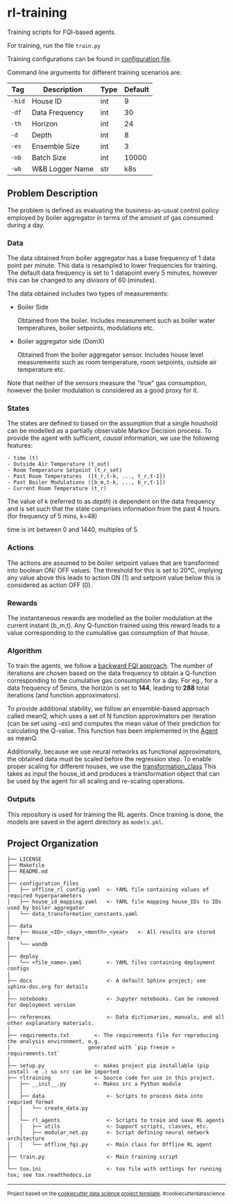 rl-training
==============================

Training scripts for FQI-based agents. 

For training, run the file ``train.py``

Training configurations can be found in [configuration file](./configuration_files/offline_rl_config.yaml).

Command line arguments for different training scenarios are:

| Tag      | Description     | Type | Default |
|----------|-----------------|------|---------|
| ``-hid`` | House ID        | int  | 9       |
| ``-df``  | Data Frequency  | int  | 30      |
| ``-th``  | Horizon         | int  | 24      |
| ``-d``   | Depth           | int  | 8       |
| ``-es``  | Ensemble Size   | int  | 3       |
| ``-nb``  | Batch Size      | int  | 10000   |
| ``-wb``  | W&B Logger Name | str  | k8s     |



## Problem Description
The problem is defined as evaluating the business-as-usual control policy employed by boiler aggregator in terms of the amount of gas
consumed during a day.

### Data
The data obtained from boiler aggregator has a base frequency of 1 data point per minute. This data is resampled to lower frequencies
for training. The default data frequency is set to 1 datapoint every 5 minutes, however this can be changed to any 
_divisors_ of 60 (minutes).

The data obtained includes two types of measurements:
- Boiler Side

    Obtained from the boiler. Includes measurement such as boiler water temperatures, boiler setpoints, modulations etc.

- Boiler aggregator side (DomX)

    Obtained from the boiler aggregator sensor. Includes house level measurements such as room temperature, room setpoints, outside
    air temperature etc.

Note that neither of the sensors measure the "true" gas consumption, however the boiler modulation is considered as a 
good proxy for it.

### States
The states are defined to based on the assumption that a single houshold can be modelled as a partially observable 
Markov Decision process. To provide the agent with sufficient, _causal_ information, we use the following features:

    - time (t)
    - Outside Air Temperature (t_out)
    - Room Temperature Setpoint (t_r_set)
    - Past Room Temperatures  ([t_r,t-k, ..., t_r,t-1])
    - Past Boiler Modulations ([b_m,t-k, ..., b_r,t-1])
    - Current Room Temperature (t_r)

The value of k (referred to as _depth_) is dependent on the data frequency and is set such that the state comprises information from the past 4 
hours. (for frequency of 5 mins, k=48)

time is int between 0 and 1440, multiples of 5.

### Actions
The actions are assumed to be boiler setpoint values that are transformed into boolean ON/ OFF values.  The threshold 
for this is set to 20°C, implying any value above this leads to action ON (1) and setpoint value below this is considered 
as action OFF (0).

### Rewards
The instantaneous rewards are modelled as the boiler modulation at the current instant (b_m,t). Any Q-function trained 
using this reward leads to a value corresponding to the cumulative gas consumption of that house. 

### Algorithm
To train the agents, we follow a [backward FQI approach](https://arxiv.org/abs/2211.11830). The number of iterations are
chosen based on the data frequency to obtain a Q-function corresponding to the cumulative gas consumption for a day. For
eg., for a data frequency of 5mins, the horizon is set to **144**, leading to **288** total iterations (and function approximators).

To provide additional stability, we follow an ensemble-based approach called meanQ, which uses a set of N function approximators
per iteration (can be set using _-es_) and computes the mean value of their prediction for calculating the Q-value. 
This function has been implemented in the [Agent](./src/rl_agents/offline_fqi.py) as meanQ.

Additionally, because we use neural networks as functional approximators, the obtained data must be scaled before the 
regression step. To enable proper scaling for different houses, we use the [transformation_class](./src/rl_agents/utils/data_transformations.py)
This takes as input the house_id and produces a transformation object that can be used by the agent for all scaling and
re-scaling operations. 

### Outputs
This repository is used for training the RL agents. Once training is done, the models are saved in the agent directory 
as ``models.pkl``. 


Project Organization
------------

    ├── LICENSE
    ├── Makefile
    ├── README.md
    │
    ├── configuration_files
    │   ├── offline_rl_config.yaml  <- YAML file containing values of required hyperparameters
    │   ├── house_id_mapping.yaml   <- YAML file mapping house_IDs to IDs used by boiler aggregator
    │   └── data_transformation_constants.yaml
    │
    ├── data
    │   ├── House_<ID>_<day>_<month>_<year>   <- All results are stored here
    │   └── wandb
    │
    ├── deploy
    │   └── <file_name>.yaml        <- YAML files containing deployment configs
    │
    ├── docs                        <- A default Sphinx project; see sphinx-doc.org for details
    |
    ├── notebooks                   <- Jupyter notebooks. Can be removed for deployment version
    │
    ├── references                  <- Data dictionaries, manuals, and all other explanatory materials.           
    │
    ├── requirements.txt        <- The requirements file for reproducing the analysis environment, e.g.
    │                         generated with `pip freeze > requirements.txt`
    │
    ├── setup.py                <- makes project pip installable (pip install -e .) so src can be imported
    ├── rltraining              <- Source code for use in this project.
    │   ├── __init__.py         <- Makes src a Python module
    │   │
    │   ├── data                    <- Scripts to process data into requried format
    │   │   └── create_data.py
    │   │
    │   └── rl_agents               <- Scripts to train and save RL agents
    │   │   ├── utils               <- Support scripts, classes, etc.
    │   │   ├── modular_net.py      <- Script defining neural network architecture
    │   │   └── offline_fqi.py      <- Main class for Offline RL agent
    │
    ├── train.py                    <- Main training script
    │
    └── tox.ini                     <- tox file with settings for running tox; see tox.readthedocs.io


--------

<p><small>Project based on the <a target="_blank" href="https://drivendata.github.io/cookiecutter-data-science/">cookiecutter data science project template</a>. #cookiecutterdatascience</small></p>
